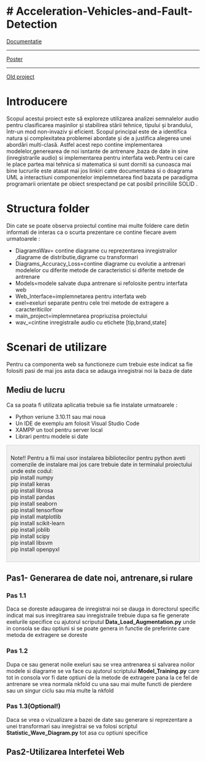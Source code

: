 <h1># Acceleration-Vehicles-and-Fault-Detection</h1>
<body>
<a href="https://cs229.stanford.edu/proj2019aut/data/assignment_308832_raw/26646848.pdf">Documentatie</a>
<hr>
<a href="https://cs229.stanford.edu/proj2019aut/data/assignment_308875_raw/26504237.pdf">Poster</a>
<hr>
<a href="https://github.com/CiocanAlexandru/Licenta">Old project</a>

<h1>Introducere</h1>
<p>

Scopul acestui proiect este  să exploreze utilizarea analizei semnalelor audio pentru clasificarea mașinilor și stabilirea stării tehnice, tipului și brandului, într-un mod non-invaziv și eficient. Scopul principal este de a identifica natura și complexitatea problemei abordate și de a justifica alegerea unei abordări multi-clasă.
 Astfel acest repo contine implementarea modelelor,generearea de noi isntante de antrenare ,baza de date in  sine (inregistrarile audio) si implementarea pentru interfata web.Pentru cei care le place partea mai tehnica si matematica si sunt dorniti sa cunoasca mai bine lucrurile este atasat mai jos linkiri catre documentatea si o doagrama UML a interactiuni componentelor implemnetarea find bazata pe paradigma programarii orientate pe obiect srespectand pe cat posibil princiliile SOLID .

</p>
<h1>Structura folder</h1>
<p>Din cate se poate observa proiectul contine mai multe foldere care detin informati de interas ca o scurta prezentare ce contine fiecare avem urmatoarele :</p>
<ul>
<li>DiagramsWav= contine diagrame cu reprezentarea inregistrailor ,diagrame de distributie,digrame cu transformari</li>
<li>Diagrams_Accuracy_Loss=contine diagrame cu evolutie a antrenari modelelor cu diferite metode de caracteristici si diferite metode de antrenare</li>
<li>Models=modele salvate dupa antrenare si refolosite pentru interfata web</li>
<li>Web_Interface=implemnetarea pentru interfata web</li>
<li>exel=exeluri separate pentru cele trei metode de extragere a caracteriticilor</li>
<li>main_project=implemnetarea propriuzisa  proiectului </li>
<li>wav_=cintine inregistraile audio cu etichete [tip,brand,state]</li>
</ul>
<h1>Scenari de utilizare</h1>
Pentru ca componenta web sa functioneze cum trebuie este indicat sa fie folositi pasi de mai jos  asta daca se adauga inregistrai noi la baza de date 
<h2>Mediu de lucru</h2>
Ca sa poata fi utilizata aplicatia trebuie sa fie instalate urmatoarele :
<ul>
<li>Python veriune 3.10.11 sau mai noua </li>
<li>Un IDE de exemplu am folosit Visual Studio Code</li>
<li>XAMPP un tool pentru server local</li>
<li>Librari pentru modele si date</li>
</ul>
<div style="background-color: #f0f0f0; border: 1px solid #d1d1d1; padding: 10px;">
<p>Note!!
Pentru  a fii mai usor instalarea bibliotecilor  pentru python aveti comenzile de instalare mai jos care trebuie date in terminalul proiectului unde este codul:</br>
pip install numpy</br>
pip install keras</br>
pip install librosa</br>
pip install pandas</br>
pip install seaborn</br>
pip install tensorflow</br>
pip install matplotlib</br>
pip install scikit-learn</br>
pip install joblib</br>
pip install scipy</br>
pip install libsvm</br>
pip install openpyxl
</p>
</div>
<h2>Pas1- Generarea de date noi, antrenare,si rulare</h2>

 <h3>Pas 1.1</h3> <p>Daca se doreste adaugarea de inregistrai noi se dauga in dorectorul specific indicat mai sus inregitrarea sau inregistraile trebuie dupa sa fie generate
 exelurile specifice cu ajutorul scriputul <strong>Data_Load_Augmentation.py</strong> unde in consola se dau optiuni si se poate genera in functie de preferinte care metoda de extragere se doreste
 </p>
 <h3>Pas 1.2</h3>
 <p>Dupa ce sau generat noile exeluri sau se vrea antrenarea si salvarea noilor modele si diagrame se va face cu ajutorul scriptului <strong>Model_Training.py</strong> care tot in consola vor fi date optiuni de la metode de extragere 
 pana la ce fel de antrenare se vrea normala nkfold cu una sau mai multe functi de pierdere sau un singur ciclu sau mia multe la nkfold 
 </p>
 <h3>Pas 1.3(Optional!)</h3> 
 <p>Daca se vrea o vizualizare a bazei de date sau generare si reprezentare a unei transformari sau inregistrai se va folosi scriptul  <strong>Statistic_Wave_Diagram.py</strong> tot asa cu optiuni specifice </p>

<h2>Pas2-Utilizarea Interfetei Web</h2>
</body>



